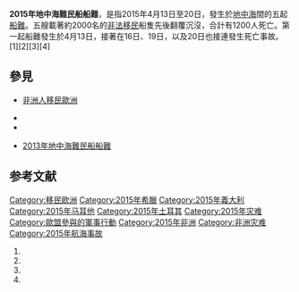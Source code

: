 **2015年地中海難民船船難**，是指2015年4月13日至20日，發生於[地中海](../Page/地中海.md "wikilink")間的五起[船難](https://zh.wikipedia.org/wiki/船難 "wikilink")。五艘載著約2000名的[非法移民](../Page/非法移民.md "wikilink")船隻先後翻覆沉沒，合計有1200人死亡。第一起船難發生於4月13日，接著在16日、19日，以及20日也接連發生死亡事故。\[1\]\[2\]\[3\]\[4\]

## 參見

  - [非洲人移民歐洲](../Page/非洲人移民歐洲.md "wikilink")

  -
  -
  - [2013年地中海難民船船難](../Page/2013年地中海難民船船難.md "wikilink")

## 参考文献

[Category:移民欧洲](https://zh.wikipedia.org/wiki/Category:移民欧洲 "wikilink") [Category:2015年希臘](https://zh.wikipedia.org/wiki/Category:2015年希臘 "wikilink") [Category:2015年義大利](https://zh.wikipedia.org/wiki/Category:2015年義大利 "wikilink") [Category:2015年马耳他](https://zh.wikipedia.org/wiki/Category:2015年马耳他 "wikilink") [Category:2015年土耳其](https://zh.wikipedia.org/wiki/Category:2015年土耳其 "wikilink") [Category:2015年灾难](https://zh.wikipedia.org/wiki/Category:2015年灾难 "wikilink") [Category:歐盟參與的軍事行動](https://zh.wikipedia.org/wiki/Category:歐盟參與的軍事行動 "wikilink") [Category:2015年非洲](https://zh.wikipedia.org/wiki/Category:2015年非洲 "wikilink") [Category:非洲灾难](https://zh.wikipedia.org/wiki/Category:非洲灾难 "wikilink") [Category:2015年航海事故](https://zh.wikipedia.org/wiki/Category:2015年航海事故 "wikilink")

1.
2.
3.
4.